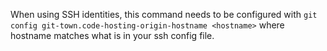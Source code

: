 When using SSH identities, this command needs to be configured with
`git config git-town.code-hosting-origin-hostname <hostname>` where hostname
matches what is in your ssh config file.
